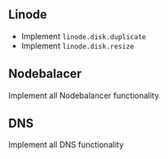 Linode
-----

* Implement `linode.disk.duplicate`
* Implement `linode.disk.resize`

Nodebalacer
-----

Implement all Nodebalancer functionality

DNS
-----

Implement all DNS functionality
